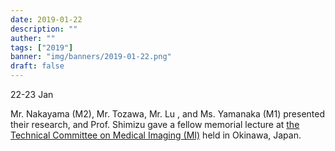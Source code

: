 ```yaml
---
date: 2019-01-22
description: ""
auther: ""
tags: ["2019"]
banner: "img/banners/2019-01-22.png"
draft: false
---
```

22-23 Jan

Mr. Nakayama (M2), Mr. Tozawa, Mr. Lu , and Ms. Yamanaka (M1) presented their research, and Prof. Shimizu gave a fellow memorial lecture at [the Technical Committee on Medical Imaging (MI)](https://www.ieice.org/ken/program/index.php?mode=program&tgs_regid=08dade86f02317d706397308217d0f055e76b4b070b284075e470fecefe4352b&tgid=IEICE-MI&layout=&lang=eng) held in Okinawa, Japan.
<!--more-->
